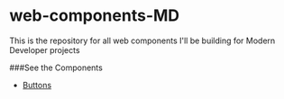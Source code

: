 # web-components-MD
This is the repository for all web components I'll be building for Modern Developer projects

###See the Components

* [Buttons]()
